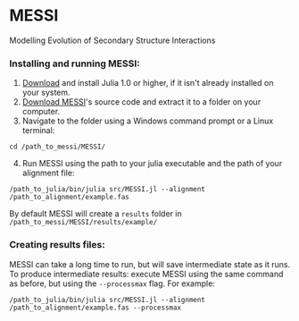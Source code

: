 # MESSI
Modelling Evolution of Secondary Structure Interactions

### Installing and running MESSI:
1. [Download](https://julialang.org/downloads/) and install Julia 1.0 or higher, if it isn't already installed on your system.
2. [Download MESSI](https://github.com/michaelgoldendev/MESSI/archive/master.zip)'s source code and extract it to a folder on your computer.
3. Navigate to the folder using a Windows command prompt or a Linux terminal:
```
cd /path_to_messi/MESSI/
```
4. Run MESSI using the path to your julia executable and the path of your alignment file:
```
/path_to_julia/bin/julia src/MESSI.jl --alignment /path_to_alignment/example.fas
```

By default MESSI will create a `results` folder in `/path_to_messi/MESSI/results/example/`

### Creating results files:
MESSI can take a long time to run, but will save intermediate state as it runs. To produce intermediate results: execute MESSI using the same command as before, but using the `--processmax` flag. For example:
```
/path_to_julia/bin/julia src/MESSI.jl --alignment /path_to_alignment/example.fas --processmax
```
